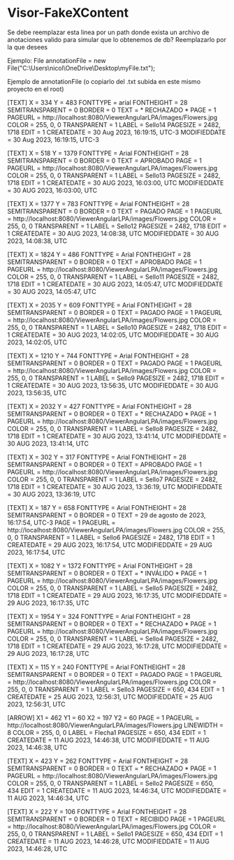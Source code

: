 # Visor-FakeXContent

Se debe reemplazar esta linea por un path donde exista un archivo de anotaciones valido para simular que lo obtenemos de db? Reemplazarlo por la que desees

Ejemplo:
File annotationFile = new File("C:\\Users\\nicol\\OneDrive\\Desktop\\myFile.txt");

Ejemplo de annotationFile (o copiarlo del .txt subida en este mismo proyecto en el root)

[TEXT]
X = 334
Y = 483
FONTTYPE = arial
FONTHEIGHT = 28
SEMITRANSPARENT = 0
BORDER = 0
TEXT = * RECHAZADO *
PAGE = 1
PAGEURL = http://localhost:8080/ViewerAngularLPA/images/Flowers.jpg
COLOR = 255, 0, 0
TRANSPARENT = 1
LABEL = Sello14
PAGESIZE = 2482, 1718
EDIT = 1
CREATEDATE = 30 Aug 2023, 16:19:15, UTC-3
MODIFIEDDATE = 30 Aug 2023, 16:19:15, UTC-3

[TEXT]
X = 518
Y = 1379
FONTTYPE = Arial
FONTHEIGHT = 28
SEMITRANSPARENT = 0
BORDER = 0
TEXT = APROBADO
PAGE = 1
PAGEURL = http://localhost:8080/ViewerAngularLPA/images/Flowers.jpg
COLOR = 255, 0, 0
TRANSPARENT = 1
LABEL = Sello13
PAGESIZE = 2482, 1718
EDIT = 1
CREATEDATE = 30 AUG 2023, 16:03:00, UTC
MODIFIEDDATE = 30 AUG 2023, 16:03:00, UTC

[TEXT]
X = 1377
Y = 783
FONTTYPE = Arial
FONTHEIGHT = 28
SEMITRANSPARENT = 0
BORDER = 0
TEXT = PAGADO
PAGE = 1
PAGEURL = http://localhost:8080/ViewerAngularLPA/images/Flowers.jpg
COLOR = 255, 0, 0
TRANSPARENT = 1
LABEL = Sello12
PAGESIZE = 2482, 1718
EDIT = 1
CREATEDATE = 30 AUG 2023, 14:08:38, UTC
MODIFIEDDATE = 30 AUG 2023, 14:08:38, UTC

[TEXT]
X = 1824
Y = 486
FONTTYPE = Arial
FONTHEIGHT = 28
SEMITRANSPARENT = 0
BORDER = 0
TEXT = APROBADO
PAGE = 1
PAGEURL = http://localhost:8080/ViewerAngularLPA/images/Flowers.jpg
COLOR = 255, 0, 0
TRANSPARENT = 1
LABEL = Sello11
PAGESIZE = 2482, 1718
EDIT = 1
CREATEDATE = 30 AUG 2023, 14:05:47, UTC
MODIFIEDDATE = 30 AUG 2023, 14:05:47, UTC

[TEXT]
X = 2035
Y = 609
FONTTYPE = Arial
FONTHEIGHT = 28
SEMITRANSPARENT = 0
BORDER = 0
TEXT = PAGADO
PAGE = 1
PAGEURL = http://localhost:8080/ViewerAngularLPA/images/Flowers.jpg
COLOR = 255, 0, 0
TRANSPARENT = 1
LABEL = Sello10
PAGESIZE = 2482, 1718
EDIT = 1
CREATEDATE = 30 AUG 2023, 14:02:05, UTC
MODIFIEDDATE = 30 AUG 2023, 14:02:05, UTC

[TEXT]
X = 1210
Y = 744
FONTTYPE = Arial
FONTHEIGHT = 28
SEMITRANSPARENT = 0
BORDER = 0
TEXT = PAGADO
PAGE = 1
PAGEURL = http://localhost:8080/ViewerAngularLPA/images/Flowers.jpg
COLOR = 255, 0, 0
TRANSPARENT = 1
LABEL = Sello9
PAGESIZE = 2482, 1718
EDIT = 1
CREATEDATE = 30 AUG 2023, 13:56:35, UTC
MODIFIEDDATE = 30 AUG 2023, 13:56:35, UTC

[TEXT]
X = 2032
Y = 427
FONTTYPE = Arial
FONTHEIGHT = 28
SEMITRANSPARENT = 0
BORDER = 0
TEXT = * RECHAZADO *
PAGE = 1
PAGEURL = http://localhost:8080/ViewerAngularLPA/images/Flowers.jpg
COLOR = 255, 0, 0
TRANSPARENT = 1
LABEL = Sello8
PAGESIZE = 2482, 1718
EDIT = 1
CREATEDATE = 30 AUG 2023, 13:41:14, UTC
MODIFIEDDATE = 30 AUG 2023, 13:41:14, UTC

[TEXT]
X = 302
Y = 317
FONTTYPE = Arial
FONTHEIGHT = 28
SEMITRANSPARENT = 0
BORDER = 0
TEXT = APROBADO
PAGE = 1
PAGEURL = http://localhost:8080/ViewerAngularLPA/images/Flowers.jpg
COLOR = 255, 0, 0
TRANSPARENT = 1
LABEL = Sello7
PAGESIZE = 2482, 1718
EDIT = 1
CREATEDATE = 30 AUG 2023, 13:36:19, UTC
MODIFIEDDATE = 30 AUG 2023, 13:36:19, UTC

[TEXT]
X = 187
Y = 658
FONTTYPE = Arial
FONTHEIGHT = 28
SEMITRANSPARENT = 0
BORDER = 0
TEXT = 29 de agosto de 2023, 16:17:54, UTC-3
PAGE = 1
PAGEURL = http://localhost:8080/ViewerAngularLPA/images/Flowers.jpg
COLOR = 255, 0, 0
TRANSPARENT = 1
LABEL = Sello6
PAGESIZE = 2482, 1718
EDIT = 1
CREATEDATE = 29 AUG 2023, 16:17:54, UTC
MODIFIEDDATE = 29 AUG 2023, 16:17:54, UTC

[TEXT]
X = 1082
Y = 1372
FONTTYPE = Arial
FONTHEIGHT = 28
SEMITRANSPARENT = 0
BORDER = 0
TEXT = * INVÁLIDO *
PAGE = 1
PAGEURL = http://localhost:8080/ViewerAngularLPA/images/Flowers.jpg
COLOR = 255, 0, 0
TRANSPARENT = 1
LABEL = Sello5
PAGESIZE = 2482, 1718
EDIT = 1
CREATEDATE = 29 AUG 2023, 16:17:35, UTC
MODIFIEDDATE = 29 AUG 2023, 16:17:35, UTC

[TEXT]
X = 1954
Y = 324
FONTTYPE = Arial
FONTHEIGHT = 28
SEMITRANSPARENT = 0
BORDER = 0
TEXT = * RECHAZADO *
PAGE = 1
PAGEURL = http://localhost:8080/ViewerAngularLPA/images/Flowers.jpg
COLOR = 255, 0, 0
TRANSPARENT = 1
LABEL = Sello4
PAGESIZE = 2482, 1718
EDIT = 1
CREATEDATE = 29 AUG 2023, 16:17:28, UTC
MODIFIEDDATE = 29 AUG 2023, 16:17:28, UTC

[TEXT]
X = 115
Y = 240
FONTTYPE = Arial
FONTHEIGHT = 28
SEMITRANSPARENT = 0
BORDER = 0
TEXT = PAGADO
PAGE = 1
PAGEURL = http://localhost:8080/ViewerAngularLPA/images/Flowers.jpg
COLOR = 255, 0, 0
TRANSPARENT = 1
LABEL = Sello3
PAGESIZE = 650, 434
EDIT = 1
CREATEDATE = 25 AUG 2023, 12:56:31, UTC
MODIFIEDDATE = 25 AUG 2023, 12:56:31, UTC

[ARROW]
X1 = 462
Y1 = 60
X2 = 197
Y2 = 60
PAGE = 1
PAGEURL = http://localhost:8080/ViewerAngularLPA/images/Flowers.jpg
LINEWIDTH = 8
COLOR = 255, 0, 0
LABEL = Flecha1
PAGESIZE = 650, 434
EDIT = 1
CREATEDATE = 11 AUG 2023, 14:46:38, UTC
MODIFIEDDATE = 11 AUG 2023, 14:46:38, UTC

[TEXT]
X = 423
Y = 262
FONTTYPE = Arial
FONTHEIGHT = 28
SEMITRANSPARENT = 0
BORDER = 0
TEXT = * RECHAZADO *
PAGE = 1
PAGEURL = http://localhost:8080/ViewerAngularLPA/images/Flowers.jpg
COLOR = 255, 0, 0
TRANSPARENT = 1
LABEL = Sello2
PAGESIZE = 650, 434
EDIT = 1
CREATEDATE = 11 AUG 2023, 14:46:34, UTC
MODIFIEDDATE = 11 AUG 2023, 14:46:34, UTC

[TEXT]
X = 222
Y = 106
FONTTYPE = Arial
FONTHEIGHT = 28
SEMITRANSPARENT = 0
BORDER = 0
TEXT = RECIBIDO
PAGE = 1
PAGEURL = http://localhost:8080/ViewerAngularLPA/images/Flowers.jpg
COLOR = 255, 0, 0
TRANSPARENT = 1
LABEL = Sello1
PAGESIZE = 650, 434
EDIT = 1
CREATEDATE = 11 AUG 2023, 14:46:28, UTC
MODIFIEDDATE = 11 AUG 2023, 14:46:28, UTC
